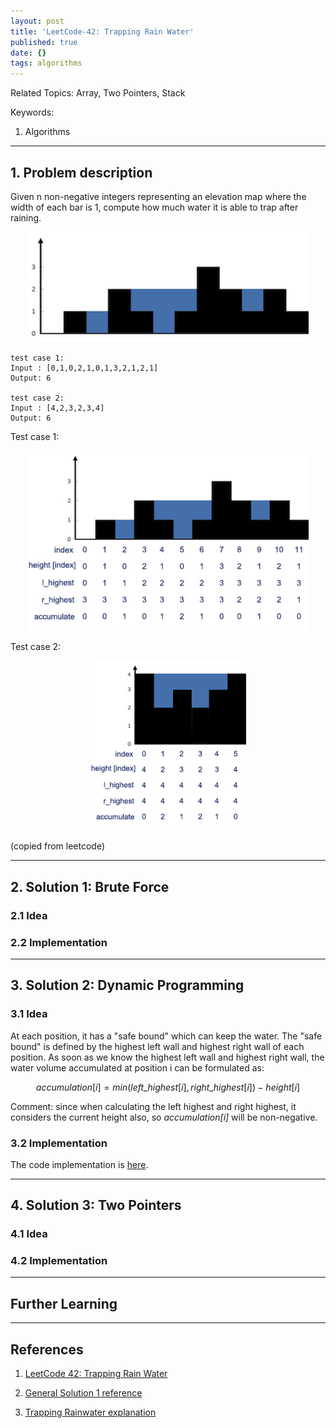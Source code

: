 ```yaml
---
layout: post
title: 'LeetCode-42: Trapping Rain Water'
published: true
date: {}
tags: algorithms
---
```


Related Topics: Array, Two Pointers, Stack


Keywords:

1. Algorithms

<!--more-->

---

## 1. Problem description

Given n non-negative integers representing an elevation map where the width of each bar is 1, compute how much water it is able to trap after raining.

<p align="center">
<img src="/assets/2020-09-11-Leetcode-42/imgs/rainwatertrap.png" alt="description" width="450" >
</p>

```
test case 1:
Input : [0,1,0,2,1,0,1,3,2,1,2,1]
Output: 6

test case 2:
Input : [4,2,3,2,3,4]
Output: 6
```

Test case 1: 

<p align="center">
<img src="/assets/2020-09-11-Leetcode-42/imgs/test-case-1.png" alt="test case 1" width="450" >
</p>

Test case 2:

<p align="center">
<img src="/assets/2020-09-11-Leetcode-42/imgs/test-case-2.png" alt="test case 2" width="250" >
</p>

(copied from leetcode)

---

## 2. Solution 1: Brute Force

### 2.1 Idea



### 2.2 Implementation



---

## 3. Solution 2: Dynamic Programming

### 3.1 Idea

At each position, it has a "safe bound" which can keep the water. The "safe bound" is defined by the highest left wall and highest right wall of each position. As soon as we know the highest left wall and highest right wall, the water volume accumulated at position i can be formulated as:

$$accumulation[i] = min(left\_highest[i], right\_highest[i]) - height[i]$$

Comment: since when calculating the left highest and right highest, it considers the current height also, so *accumulation[i]* will be non-negative.

### 3.2 Implementation

The code implementation is [here](https://github.com/Yixuan-Lee/yixuan-lee.github.io/blob/master/assets/2020-09-11-Leetcode-42/src/general_solution_1.py).


---

## 4. Solution 3: Two Pointers

### 4.1 Idea


### 4.2 Implementation



---

## Further Learning

---

## References

1. [LeetCode 42: Trapping Rain Water](https://leetcode.com/problems/trapping-rain-water/)

2. [General Solution 1 reference](https://leetcode.com/problems/trapping-rain-water/discuss/17357/Sharing-my-simple-c++-code:-O(n)-time-O(1)-space/190405)

3. [Trapping Rainwater explanation](https://www.youtube.com/watch?v=RV7jsfvJ33U&feature=youtu.be)
